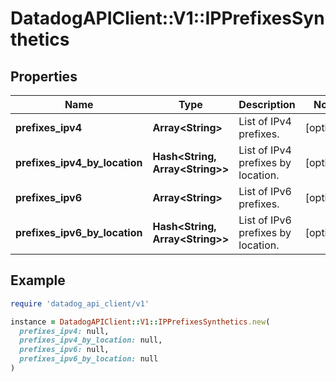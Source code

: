 # DatadogAPIClient::V1::IPPrefixesSynthetics

## Properties

| Name                          | Type                                        | Description                        | Notes      |
| ----------------------------- | ------------------------------------------- | ---------------------------------- | ---------- |
| **prefixes_ipv4**             | **Array&lt;String&gt;**                     | List of IPv4 prefixes.             | [optional] |
| **prefixes_ipv4_by_location** | **Hash&lt;String, Array&lt;String&gt;&gt;** | List of IPv4 prefixes by location. | [optional] |
| **prefixes_ipv6**             | **Array&lt;String&gt;**                     | List of IPv6 prefixes.             | [optional] |
| **prefixes_ipv6_by_location** | **Hash&lt;String, Array&lt;String&gt;&gt;** | List of IPv6 prefixes by location. | [optional] |

## Example

```ruby
require 'datadog_api_client/v1'

instance = DatadogAPIClient::V1::IPPrefixesSynthetics.new(
  prefixes_ipv4: null,
  prefixes_ipv4_by_location: null,
  prefixes_ipv6: null,
  prefixes_ipv6_by_location: null
)
```

